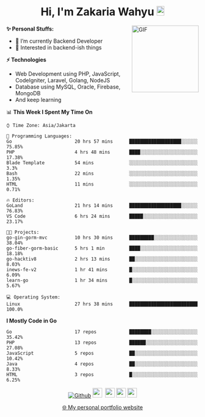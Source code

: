 <h1 align="center">Hi, I'm Zakaria Wahyu <img src="https://github.com/TheDudeThatCode/TheDudeThatCode/blob/master/Assets/Hi.gif" width="20px" height="25px"></h1>

<img align="right" alt="GIF" height="175px" src="https://www.nayakapratama.co.id/wp-content/uploads/2019/07/Website-Maintenance.gif" />

**✨ Personal Stuffs:**
- 🔭 I’m currently Backend Developer
- 🌱 Interested in backend-ish things

**⚡ Technologies**
- Web Development using PHP, JavaScript, CodeIgniter, Laravel, Golang, NodeJS
- Database using MySQL, Oracle, Firebase, MongoDB
- And keep learning

<!--START_SECTION:waka-->
📊 **This Week I Spent My Time On** 

```text
⌚︎ Time Zone: Asia/Jakarta

💬 Programming Languages: 
Go                       20 hrs 57 mins      ███████████████████░░░░░░   75.85% 
PHP                      4 hrs 48 mins       ████░░░░░░░░░░░░░░░░░░░░░   17.38% 
Blade Template           54 mins             ░░░░░░░░░░░░░░░░░░░░░░░░░   3.3% 
Bash                     22 mins             ░░░░░░░░░░░░░░░░░░░░░░░░░   1.35% 
HTML                     11 mins             ░░░░░░░░░░░░░░░░░░░░░░░░░   0.71%

🔥 Editors: 
GoLand                   21 hrs 14 mins      ███████████████████░░░░░░   76.83% 
VS Code                  6 hrs 24 mins       █████░░░░░░░░░░░░░░░░░░░░   23.17%

🐱‍💻 Projects: 
go-gin-gorm-mvc          10 hrs 30 mins      █████████░░░░░░░░░░░░░░░░   38.04% 
go-fiber-gorm-basic      5 hrs 1 min         ████░░░░░░░░░░░░░░░░░░░░░   18.18% 
go-hacktiv8              2 hrs 13 mins       ██░░░░░░░░░░░░░░░░░░░░░░░   8.03% 
inews-fe-v2              1 hr 41 mins        █░░░░░░░░░░░░░░░░░░░░░░░░   6.09% 
learn-go                 1 hr 34 mins        █░░░░░░░░░░░░░░░░░░░░░░░░   5.67%

💻 Operating System: 
Linux                    27 hrs 38 mins      █████████████████████████   100.0%

```

**I Mostly Code in Go** 

```text
Go                       17 repos            ████████░░░░░░░░░░░░░░░░░   35.42% 
PHP                      13 repos            ██████░░░░░░░░░░░░░░░░░░░   27.08% 
JavaScript               5 repos             ██░░░░░░░░░░░░░░░░░░░░░░░   10.42% 
Java                     4 repos             ██░░░░░░░░░░░░░░░░░░░░░░░   8.33% 
HTML                     3 repos             █░░░░░░░░░░░░░░░░░░░░░░░░   6.25%

```



<!--END_SECTION:waka-->

<p align="center">
<a href="https://github.com/zakariawahyu" target="_blank"><img alt="Github" src="https://img.shields.io/badge/GitHub-%2312100E.svg?&style=for-the-badge&logo=Github&logoColor=white" /></a>
<a href="https://www.twitter.com/_zakariawahyu"><img src="https://img.shields.io/badge/twitter-%231DA1F2.svg?&style=for-the-badge&logo=twitter&logoColor=white" height=25></a> 
<a href="https://www.linkedin.com/in/zakariawahyu"><img src="https://img.shields.io/badge/linkedin-%230077B5.svg?&style=for-the-badge&logo=linkedin&logoColor=white" height=25></a> 
<a href="https://www.instagram.com/_zakariawahyu"><img src="https://img.shields.io/badge/instagram-%23E4405F.svg?&style=for-the-badge&logo=instagram&logoColor=white" height=25></a>
<a href="https://medium.com/@zakariawahyu"><img src="https://img.shields.io/badge/Medium-12100E?style=for-the-badge&logo=medium&logoColor=white" height=25></a>
</p>
<p align="center"><a href="https://www.zakariawahyu.com" target="_blank">🌐 My personal portfolio website</a></p>
